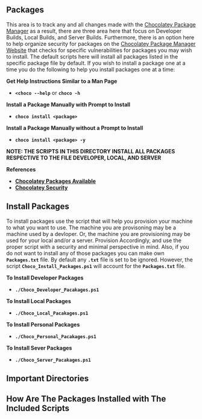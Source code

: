 ## Packages
This area is to track any and all changes made with the [Chocolatey Package Manager](https://chocolatey.org/) as a result, there are three area here that focus on Developer Builds, Local Builds, and Server Builds. 
Furthermore, there is an option here to help organize security for packages on the [Chocolatey Package Manager Website](https://chocolatey.org/docs/security) that checks for specific vulnerabilities for packages you may wish to install. 
The default scripts here will install all packages listed in the specific package file by default. 
If you wish to install a package one at a time you do the following to help you install packages one at a time:

**Get Help Instructions Similar to a Man Page**
- **`<choco --help`** or **`choco -h`**

**Install a Package Manually with Prompt to Install**
- **`choco install <package>`**

**Install a Package Manually without a Prompt to Install**
- **`choco install <package> -y`**

**NOTE: THE SCRIPTS IN THIS DIRECTORY INSTALL ALL PACKAGES RESPECTIVE TO THE FILE DEVELOPER, LOCAL, AND SERVER**

**References**
- **[Chocolatey Packages Available](https://chocolatey.org/packages)**
- **[Chocolatey Security](https://chocolatey.org/docs/security)**

## Install Packages
To install packages use the script that will help you provision your machine to what you want to use.
The machine you are provisoning may be a machine used by a devloper. 
Or, the machine you are provisioning may be used for your local and/or a server. 
Provision Accordingly, and use the proper script with a security and minimal perspective in mind. 
Also, if you do not want to install any of those packages you can make own **`Packages.txt`** file.
By default any **`.txt`** file is set to be ignored.
However, the script **`Choco_Install_Packages.ps1`** will account for the **`Packages.txt`** file. 

**To Install Developer Packages**
- **`./Choco_Developer_Pacakages.ps1`**

**To Install Local Packages**
- **`./Choco_Local_Pacakages.ps1`**

**To Install Personal Packages**
- **`./Choco_Personal_Pacakages.ps1`**

**To Install Sever Packages**
- **`./Choco_Server_Pacakages.ps1`**

## Important Directories 

## How Are The Packages Installed with The Included Scripts
